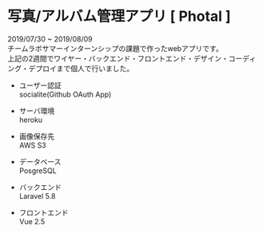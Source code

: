 # 写真/アルバム管理アプリ [ Photal ]


2019/07/30 ~ 2019/08/09<br>
チームラボサマーインターンシップの課題で作ったwebアプリです。<br>
上記の2週間でワイヤー・バックエンド・フロントエンド・デザイン・コーディング・デプロイまで個人で行いました。<br>


- ユーザー認証<br>
  socialite(Github OAuth App)

- サーバ環境<br>
  heroku
  
- 画像保存先<br>
  AWS S3
  
- データベース<br>
  PosgreSQL
  
- バックエンド<br>
  Laravel 5.8
  
- フロントエンド<br>
  Vue 2.5

